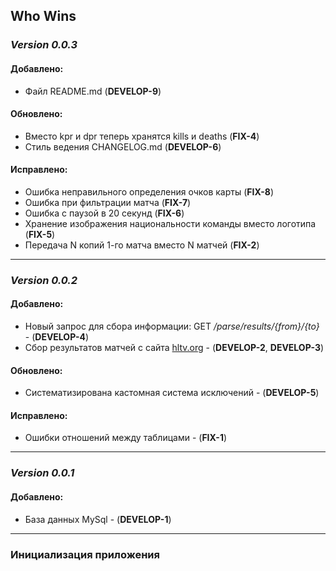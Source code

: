 ## Who Wins

### _**Version 0.0.3**_
#### Добавлено:

- Файл README.md (**DEVELOP-9**)

#### Обновлено:

- Вместо kpr и dpr теперь хранятся kills и deaths (**FIX-4**)
- Стиль ведения CHANGELOG.md (**DEVELOP-6**)

#### Исправлено:

- Ошибка неправильного определения очков карты (**FIX-8**)
- Ошибка при фильтрации матча (**FIX-7**)
- Ошибка с паузой в 20 секунд (**FIX-6**)
- Хранение изображения национальности команды вместо логотипа (**FIX-5**)
- Передача N копий 1-го матча вместо N матчей (**FIX-2**)

---
### _**Version 0.0.2**_
#### Добавлено:

- Новый запрос для сбора информации: GET _/parse/results/{from}/{to}_ - (**DEVELOP-4**)
- Сбор результатов матчей с сайта [hltv.org](https://hltv.org/results) - (**DEVELOP-2**, **DEVELOP-3**)

#### Обновлено:

- Систематизирована кастомная система исключений - (**DEVELOP-5**)

#### Исправлено:

- Ошибки отношений между таблицами - (**FIX-1**)

---
### _**Version 0.0.1**_
#### Добавлено:

- База данных MySql - (**DEVELOP-1**)

---
### Инициализация приложения 